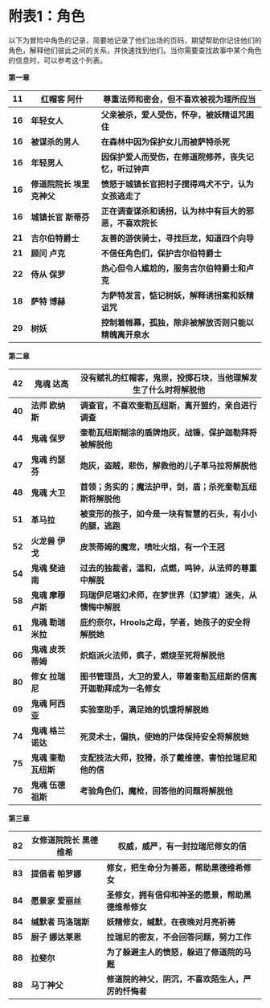 # **附表1：角色**

以下为冒险中角色的记录，简要地记录了他们出场的页码，期望帮助你记住他们的角色，解释他们彼此之间的关系，并快速找到他们。当你需要查找故事中某个角色的信息时，可以参考这个列表。



**第一章**

| **11** | **红帽客 阿什**           | **尊重法师和密会，但不喜欢被视为理所应当**               |
| ------ | ------------------------- | -------------------------------------------------------- |
| **16** | **年轻女人**              | **父亲被杀，爱人受伤，怀孕，被妖精诅咒困住**             |
| **16** | **被谋杀的男人**          | **在森林中因为保护女儿而被萨特杀死**                     |
| **16** | **年轻男人**              | **因保护爱人而受伤，在修道院修养，丧失记忆，听过钟声**   |
| **16** | **修道院院长 埃里克神父** | **愤怒于城镇长官把村子搅得鸡犬不宁，认为女孩逃走了**     |
| **16** | **城镇长官 斯蒂芬**       | **正在调查谋杀和诱拐，认为林中有巨大的邪恶，不喜欢院长** |
| **21** | **吉尔伯特爵士**          | **友善的游侠骑士，寻找巨龙，知道四个向导**               |
| **21** | **顾问 卢克**             | **不信任角色们，保护吉尔伯特爵士**                       |
| **22** | **侍从 保罗**             | **热心但令人尴尬的，服务吉尔伯特爵士和卢克**             |
| **18** | **萨特 博赫**             | **为萨特发言，惦记树妖，解释诱拐案和妖精诅咒**           |
| **29** | **树妖**                  | **控制着帷幕，孤独，除非被解放否则只能以精魄离开泉水**   |



**第二章**

| **42** | **鬼魂 达高**       | **没有赋礼的红帽客，鬼祟，投掷石块，当他理解发生了什么时将解脱他** |
| ------ | ------------------- | ------------------------------------------------------------ |
| **40** | **法师** **欧纳斯** | **调查官，不喜欢奎勒瓦纽斯，离开盟约，亲自进行调查**         |
| **44** | **鬼魂 保罗**       | **奎勒瓦纽斯糊涂的盾牌炮灰，战锤，保护迦勒拜将被解脱他**     |
| **47** | **鬼魂 约瑟芬**     | **炮灰，盗贼，悲伤，解救他的儿子革马拉将解脱他**             |
| **48** | **鬼魂 大卫**     | **首领；务实的；魔法护甲，剑，盾；杀死奎勒瓦纽斯将解脱他**   |
| **51** | **革马拉**          | **被变形的孩子，如今是一块有智慧的石头，有小小的腿，逃跑**   |
| **52** | **火龙兽 伊戈**     | **皮茨蒂姆的魔宠，喷吐火焰，有一个王冠**                     |
| **54** | **鬼魂 斐迪南**     | **过去的独裁者，温和，点燃，鸣钟，从法师的尊重中解脱**       |
| **58** | **鬼魂 摩穆卢斯**   | **玛瑞伊尼塔幻术师，在梦世界（幻梦境）迷失，从懊悔中解脱**   |
| **61** | **鬼魂 勒瑞米拉**   | **庇约奈尔，Hrools之母，学者，她孩子的安全将解脱她**         |
| **66** | **鬼魂 皮茨蒂姆**   | **炽焰派火法师，疯子，燃烧至死将解脱他**                     |
| **80** | **修女 拉瑞尼**     | **图书管理员，大卫的爱人，带着奎勒瓦纽斯的信离开迦勒拜成为一名修女** |
| **69** | **鬼魂 阿西亚**     | **实验室助手，满足她的饥饿将解脱她**                         |
| **74** | **鬼魂 格兰诺达**   | **死灵术士，偏执，使她的尸体保持安全将解脱她**               |
| **75** | **鬼魂 奎勒瓦纽斯** | **支配技法大师，狡猾，杀了戴维德，害怕拉瑞尼和他的信**       |
| **76** | **鬼魂 伍德祖斯**   | **考验角色们，魔枪，回答他的问题将解脱他**                   |



**第三章**

| **82** | **女修道院院长 黑德维希** | **权威，威严，有一封拉瑞尼修女的信**               |
| ------ | ------------------------- | -------------------------------------------------- |
| **83** | **提倡者 帕罗娜**         | **修女，把生命分为善恶，帮助黑德维希修女**         |
| **84** | **愿景家 爱丽丝**         | **圣修女，拥有信仰和神圣的愿景，帮助黑德维希修女** |
| **84** | **缄默者 玛洛瑞斯**       | **妖精修女，缄默，在夜晚对月亮祈祷**               |
| **85** | **厨子 娜达莱恩**         | **拉瑞尼的密友，不会回答问题，努力工作**           |
| **88** | **拉斐尔**                | **为了躲避主人的愤怒，躲进了修道院的马厩**         |
| **88** | **马丁神父**              | **修道院的神父，阴沉，不喜欢陌生人，严厉的忏悔者** |


